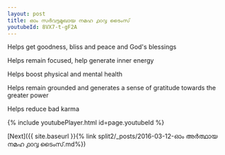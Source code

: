 ```yaml
---
layout: post
title: ഓം സർവട്ടമുഖായ നമഹ ൧൦൮ ടൈംസ്
youtubeId: 8VX7-t-gF2A
---
```

 
 
Helps get goodness, bliss and peace and God's blessings
 
Helps remain focused, help generate inner energy 
 
Helps boost physical and mental health 
 
Helps remain grounded and generates a sense of gratitude towards the greater power 
 
Helps reduce bad karma
 
 
 
 


{% include youtubePlayer.html id=page.youtubeId %}
 
[Next]({{ site.baseurl }}{% link  split2/_posts/2016-03-12-ഓം അർത്ഥായ നമഹ ൧൦൮ ടൈംസ്.md%})
 
